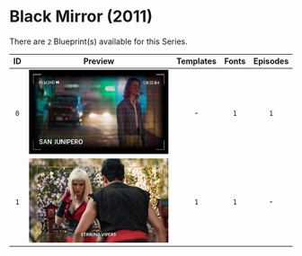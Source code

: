 # Black Mirror (2011)

There are `2` Blueprint(s) available for this Series.

| ID | Preview | Templates | Fonts | Episodes | 
| :---: | :---: | :---: | :---: | :---: |
| `0` | <img src="./0/preview0.jpg" height="150"> | - | `1` | `1` |
| `1` | <img src="./1/preview0.jpg" height="150"> | `1` | `1` | - |